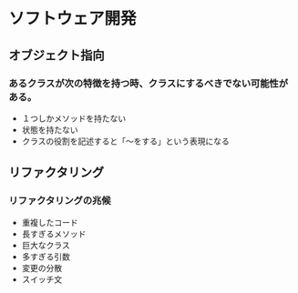 # ソフトウェア開発

## オブジェクト指向

### あるクラスが次の特徴を持つ時、クラスにするべきでない可能性がある。
- １つしかメソッドを持たない
- 状態を持たない
- クラスの役割を記述すると「〜をする」という表現になる

## リファクタリング

### リファクタリングの兆候
- 重複したコード
- 長すぎるメソッド
- 巨大なクラス
- 多すぎる引数
- 変更の分散
- スイッチ文
